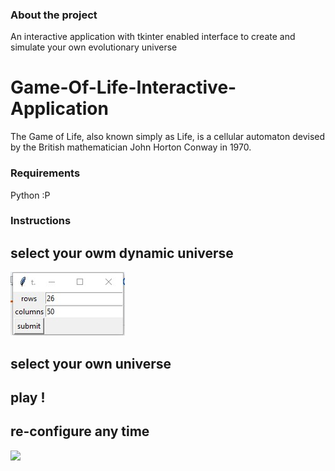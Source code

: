 ### About the project
An interactive application with tkinter enabled interface to create and simulate your own evolutionary universe

# Game-Of-Life-Interactive-Application
The Game of Life, also known simply as Life, is a cellular automaton devised by the British mathematician John Horton Conway in 1970.

### Requirements
Python :P

### Instructions

## select your owm dynamic universe
![](images/select.jpg)
## select your own universe
## play !
## re-configure any time 

![](images/wavey.gif)


